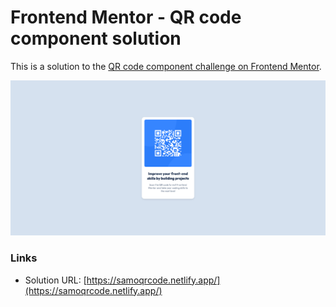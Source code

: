 # Frontend Mentor - QR code component solution

This is a solution to the [QR code component challenge on Frontend Mentor](https://www.frontendmentor.io/challenges/qr-code-component-iux_sIO_H).

![](./img/screenshot.png)

### Links

- Solution URL: [https://samoqrcode.netlify.app/](https://samoqrcode.netlify.app/)
